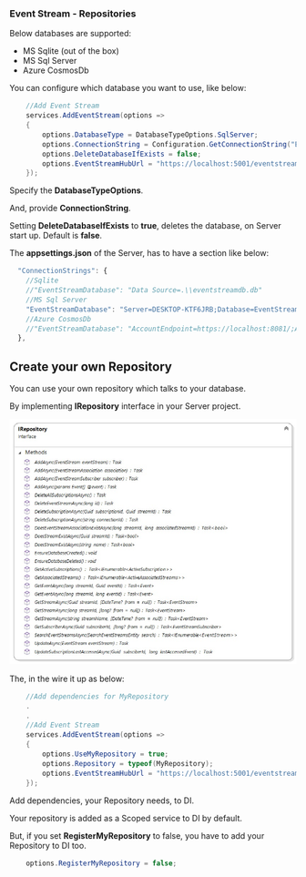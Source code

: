 ### Event Stream - Repositories

Below databases are supported:

* MS Sqlite (out of the box)
* MS Sql Server
* Azure CosmosDb

You can configure which database you want to use, like below:

```C#
    //Add Event Stream
    services.AddEventStream(options => 
    {
        options.DatabaseType = DatabaseTypeOptions.SqlServer;
        options.ConnectionString = Configuration.GetConnectionString("EventStreamDatabase");
        options.DeleteDatabaseIfExists = false;
        options.EventStreamHubUrl = "https://localhost:5001/eventstreamhub";
    });
```

Specify the **DatabaseTypeOptions**.

And, provide **ConnectionString**.

Setting **DeleteDatabaseIfExists** to **true**, deletes the database, on Server start up. Default is **false**.

The **appsettings.json** of the Server, has to have a section like below:

```javascript
  "ConnectionStrings": {
    //Sqlite
    //"EventStreamDatabase": "Data Source=.\\eventstreamdb.db"
    //MS Sql Server
    "EventStreamDatabase": "Server=DESKTOP-KTF6JRB;Database=EventStream;Trusted_Connection=True;"
    //Azure CosmosDb
    //"EventStreamDatabase": "AccountEndpoint=https://localhost:8081/;AccountKey=C2y6yDjf5/R+ob0N8A7Cgv30VRDJIWEHLM+4QDU5DE2nQ9nDuVTqobD4b8mGGyPMbIZnqyMsEcaGQy67XIw/Jw=="
  },
```

## Create your own Repository

You can use your own repository which talks to your database.

By implementing **IRepository** interface in your Server project.

![IRepository interface](/Docs/IRepository.jpg)

The, in the wire it up as below:

```C#
    //Add dependencies for MyRepository
    .
    .
    //Add Event Stream
    services.AddEventStream(options => 
    {        
        options.UseMyRepository = true;        
        options.Repository = typeof(MyRepository);
        options.EventStreamHubUrl = "https://localhost:5001/eventstreamhub";
    });
```

Add dependencies, your Repository needs, to DI.

Your repository is added as a Scoped service to DI by default.

But, if you set **RegisterMyRepository** to false, you have to add your Repository to DI too.

```C#
    options.RegisterMyRepository = false;
```